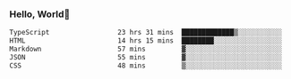
### Hello, World🐤

<!--START_SECTION:waka-->

```txt
TypeScript                 23 hrs 31 mins  █████████████▒░░░░░░░░░░░   53.05 %
HTML                       14 hrs 15 mins  ████████░░░░░░░░░░░░░░░░░   32.16 %
Markdown                   57 mins         ▓░░░░░░░░░░░░░░░░░░░░░░░░   02.17 %
JSON                       55 mins         ▓░░░░░░░░░░░░░░░░░░░░░░░░   02.10 %
CSS                        48 mins         ▒░░░░░░░░░░░░░░░░░░░░░░░░   01.81 %
```

<!--END_SECTION:waka-->
